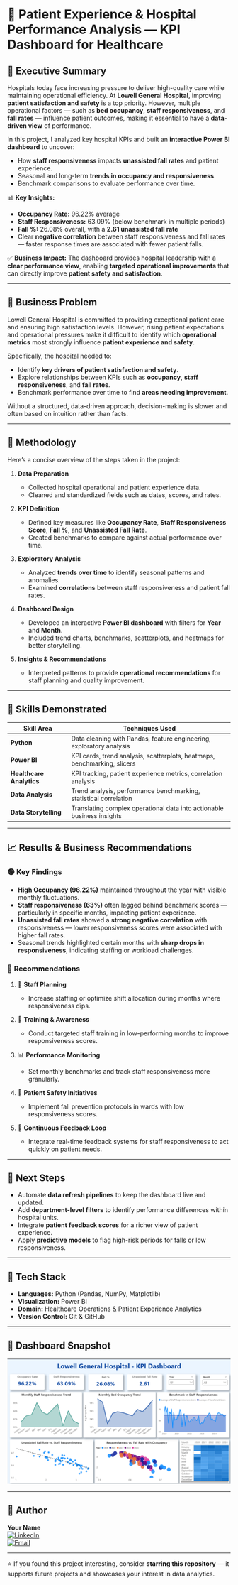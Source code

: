 # 🏥 Patient Experience & Hospital Performance Analysis — KPI Dashboard for Healthcare

## 📝 Executive Summary
Hospitals today face increasing pressure to deliver high-quality care while maintaining operational efficiency. At **Lowell General Hospital**, improving **patient satisfaction and safety** is a top priority. However, multiple operational factors — such as **bed occupancy**, **staff responsiveness**, and **fall rates** — influence patient outcomes, making it essential to have a **data-driven view** of performance.

In this project, I analyzed key hospital KPIs and built an **interactive Power BI dashboard** to uncover:
- How **staff responsiveness** impacts **unassisted fall rates** and patient experience.  
- Seasonal and long-term **trends in occupancy and responsiveness**.  
- Benchmark comparisons to evaluate performance over time.  

📊 **Key Insights:**  
- **Occupancy Rate:** 96.22% average  
- **Staff Responsiveness:** 63.09% (below benchmark in multiple periods)  
- **Fall %:** 26.08% overall, with a **2.61 unassisted fall rate**  
- Clear **negative correlation** between staff responsiveness and fall rates — faster response times are associated with fewer patient falls.

✅ **Business Impact:** The dashboard provides hospital leadership with a **clear performance view**, enabling **targeted operational improvements** that can directly improve **patient safety and satisfaction**.

---

## 💼 Business Problem
Lowell General Hospital is committed to providing exceptional patient care and ensuring high satisfaction levels. However, rising patient expectations and operational pressures make it difficult to identify which **operational metrics** most strongly influence **patient experience and safety**.  

Specifically, the hospital needed to:
- Identify **key drivers of patient satisfaction and safety**.  
- Explore relationships between KPIs such as **occupancy**, **staff responsiveness**, and **fall rates**.  
- Benchmark performance over time to find **areas needing improvement**.

Without a structured, data-driven approach, decision-making is slower and often based on intuition rather than facts.

---

## 🧭 Methodology
Here’s a concise overview of the steps taken in the project:

1. **Data Preparation**
   - Collected hospital operational and patient experience data.
   - Cleaned and standardized fields such as dates, scores, and rates.

2. **KPI Definition**
   - Defined key measures like **Occupancy Rate**, **Staff Responsiveness Score**, **Fall %**, and **Unassisted Fall Rate**.
   - Created benchmarks to compare against actual performance over time.

3. **Exploratory Analysis**
   - Analyzed **trends over time** to identify seasonal patterns and anomalies.
   - Examined **correlations** between staff responsiveness and patient fall rates.

4. **Dashboard Design**
   - Developed an interactive **Power BI dashboard** with filters for **Year** and **Month**.
   - Included trend charts, benchmarks, scatterplots, and heatmaps for better storytelling.

5. **Insights & Recommendations**
   - Interpreted patterns to provide **operational recommendations** for staff planning and quality improvement.

---

## 🧠 Skills Demonstrated

| Skill Area        | Techniques Used |
|--------------------|-----------------|
| **Python**         | Data cleaning with Pandas, feature engineering, exploratory analysis |
| **Power BI**       | KPI cards, trend analysis, scatterplots, heatmaps, benchmarking, slicers |
| **Healthcare Analytics** | KPI tracking, patient experience metrics, correlation analysis |
| **Data Analysis**  | Trend analysis, performance benchmarking, statistical correlation |
| **Data Storytelling** | Translating complex operational data into actionable business insights |

---

## 📈 Results & Business Recommendations

### 🟢 **Key Findings**
- **High Occupancy (96.22%)** maintained throughout the year with visible monthly fluctuations.  
- **Staff responsiveness (63%)** often lagged behind benchmark scores — particularly in specific months, impacting patient experience.  
- **Unassisted fall rates** showed a **strong negative correlation** with responsiveness — lower responsiveness scores were associated with higher fall rates.  
- Seasonal trends highlighted certain months with **sharp drops in responsiveness**, indicating staffing or workload challenges.

### 🧭 **Recommendations**
1. 📅 **Staff Planning**  
   - Increase staffing or optimize shift allocation during months where responsiveness dips.

2. 🏥 **Training & Awareness**  
   - Conduct targeted staff training in low-performing months to improve responsiveness scores.

3. 📊 **Performance Monitoring**  
   - Set monthly benchmarks and track staff responsiveness more granularly.

4. 🚨 **Patient Safety Initiatives**  
   - Implement fall prevention protocols in wards with low responsiveness scores.

5. 🔄 **Continuous Feedback Loop**  
   - Integrate real-time feedback systems for staff responsiveness to act quickly on patient needs.

---

## 🚀 Next Steps
- Automate **data refresh pipelines** to keep the dashboard live and updated.  
- Add **department-level filters** to identify performance differences within hospital units.  
- Integrate **patient feedback scores** for a richer view of patient experience.  
- Apply **predictive models** to flag high-risk periods for falls or low responsiveness.

---

## 🧰 Tech Stack
- **Languages:** Python (Pandas, NumPy, Matplotlib)  
- **Visualization:** Power BI  
- **Domain:** Healthcare Operations & Patient Experience Analytics  
- **Version Control:** Git & GitHub

---

## 📌 Dashboard Snapshot
![Healthcare Dashboard](./Healthcare%20Db.png)

---

## 👤 Author
**Your Name**  
[![LinkedIn](https://img.shields.io/badge/LinkedIn-Connect-blue?style=flat-square&logo=linkedin)](https://www.linkedin.com/in/tabish-shamim-2818h)  
[![Email](https://img.shields.io/badge/Email-Contact-red?style=flat-square&logo=gmail)](mailto:tabishshamim94@gmail.com)

---

⭐ If you found this project interesting, consider **starring this repository** — it supports future projects and showcases your interest in data analytics.


